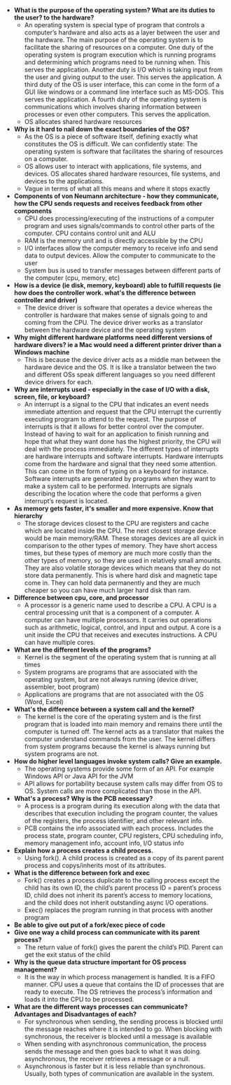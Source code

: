 - **What is the purpose of the operating system? What are its duties to the user? to the hardware?**
  - An operating system is special type of program that controls a computer’s hardware and also
    acts as a layer between the user and the hardware. The main purpose of the operating system is
    to facilitate the sharing of resources on a computer. One duty of the operating system is
    program execution which is running programs and determining which programs need to be
    running when. This serves the application. Another duty is I/O which is taking input from the
    user and giving output to the user. This serves the application. A third duty of the OS is user
    interface, this can come in the form of a GUI like windows or a command line interface such as
    MS-DOS. This serves the application. A fourth duty of the operating system is communications
    which involves sharing information between processes or even other computers. This serves the
    application.
  - OS allocates shared hardware resources
- **Why is it hard to nail down the exact boundaries of the OS?**
  - As the OS is a piece of software itself, defining exactly what constitutes the OS is difficult.  We can confidently state: The operating system is software that facilitates the sharing of resources on a computer.
  - OS allows user to interact with applications, file systems, and devices. OS allocates shared hardware resources, file systems, and devices to the applications.
  - Vague in terms of what all this means and where it stops exactly
- **Components of von Neumann architecture - how they communicate, how the CPU sends requests and receives feedback from other components**
  - CPU does processing/executing of the instructions of a computer program and uses signals/commands to control other parts of the computer. CPU contains control unit and ALU
  - RAM is the memory unit and is directly accessible by the CPU
  - I/O interfaces allow the computer memory to receive info and send data to output devices. Allow the computer to communicate to the user
  - System bus is used to transfer messages between different parts of the computer (cpu, memory, etc)
- **How is a device (ie disk, memory, keyboard) able to fulfill requests  (ie how does the controller work. what's the difference between controller and driver)**
  - The device driver is software that operates a device whereas the controller is hardware that makes sense of signals going to and coming from the CPU. The device driver works as a translator between the hardware device and the operating system
- **Why might different hardware platforms need different versions of hardware divers? ie a Mac would need a different printer driver than a  Windows machine**
  - This is because the device driver acts as a middle man between the hardware device and the OS. It is like a translator between the two and different OSs speak different languages so you need different device drivers for each.
- **Why are interrupts used - especially in the case of I/O with a disk, screen, file, or keyboard?**
  - An interrupt is a signal to the CPU that indicates an event needs immediate attention and
    request that the CPU interrupt the currently executing program to attend to the request. The
    purpose of interrupts is that it allows for better control over the computer. Instead of having to
    wait for an application to finish running and hope that what they want done has the highest
    priority, the CPU will deal with the process immediately. The different types of interrupts are
    hardware interrupts and software interrupts. Hardware interrupts come from the hardware and
    signal that they need some attention. This can come in the form of typing on a keyboard for
    instance. Software interrupts are generated by programs when they want to make a system call
    to be performed. Interrupts are signals describing the location where the code that performs a
    given interrupt’s request is located.
- **As memory gets faster, it's smaller and more expensive. Know that hierarchy**
  - The storage devices closest to the CPU are registers and cache which are located inside the CPU.
    The next closest storage device would be main memory/RAM. These storages devices are all
    quick in comparison to the other types of memory. They have short access times, but these
    types of memory are much more costly than the other types of memory, so they are used in
    relatively small amounts. They are also volatile storage devices which means that they do not
    store data permanently. This is where hard disk and magnetic tape come in. They can hold data
    permanently and they are much cheaper so you can have much larger hard disk than ram.
- **Difference between cpu, core, and processor**
  - A processor is a generic name used to describe a CPU. A CPU is a central processing unit that is a
    component of a computer. A computer can have multiple processors. It carries out operations
    such as arithmetic, logical, control, and input and output. A core is a unit inside the CPU that
    receives and executes instructions. A CPU can have multiple cores.
- **What are the different levels of the programs?**
  - Kernel is the segment of the operating system that is running at all times
  - System programs are programs that are associated with the operating system, but are not always running (device driver, assembler, boot program)
  - Applications are programs that are not associated with the OS (Word, Excel)
- **What's the difference between a system call and the kernel?**
  - The kernel is the core of the operating system and is the first program that is loaded into main
    memory and remains there until the computer is turned off. The kernel acts as a translator that
    makes the computer understand commands from the user. The kernel differs from system
    programs because the kernel is always running but system programs are not.
- **How do higher level languages invoke system calls? Give an example.**
  - The operating systems provide some form of an API. For example Windows API or Java API for the JVM
  - API allows for portability because system calls may differ from OS to OS. System calls are more complicated than those in the API.
- **What's a process? Why is the PCB necessary?**
  - A process is a program during its execution along with the data that describes that execution including the program counter, the values of the registers, the process identifier, and other relevant info.
  - PCB contains the info associated with each process. Includes the process state, program counter, CPU registers, CPU scheduling info, memory management info, account info, I/O status info
- **Explain how a process creates a child process.** 
  - Using fork(). A child process is created as a copy of its parent parent process and copys/inherits most of its attributes.
- **What is the difference between fork and exec**
  - Fork() creates a process duplicate to the calling process except the child has its own ID, the child’s parent process ID = parent’s process ID, child does not inherit its parent’s access to memory locations, and the child does not inherit outstanding async I/O operations.
  - Exec() replaces the program running in that process with another program
- **Be able to give out put of a fork/exec piece of code**
- **Give one way a child process can communicate with its parent process?**
  - The return value of fork() gives the parent the child’s PID. Parent can get the exit status of the child
- **Why is the queue data structure important for OS process management?**
  - It is the way in which process management is handled. It is a FIFO manner. CPU uses a queue that contains the ID of processes that are ready to execute. The OS retrieves the process’s information and loads it into the CPU to be processed.
- **What are the different ways processes can communicate? Advantages and Disadvantages of each?**
  - For synchronous when sending, the sending process is blocked until the message reaches where it is intended to go. When blocking with synchronous, the receiver is blocked until a message is available   
  - When sending with asynchronous communication, the process sends the message and then goes back to what it was doing. asynchronous, the receiver retrieves a message or a null.
  - Asynchronous is faster but it is less reliable than synchronous. Usually, both types of communication are available in the system.